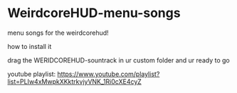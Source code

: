 # WeirdcoreHUD-menu-songs
menu songs for the weirdcorehud!


how to install it 

drag the WERIDCOREHUD-sountrack in ur custom folder and ur ready to go


youtube playlist:
https://www.youtube.com/playlist?list=PLIw4xMwpkXKktrkvjyVNK_1Ri0cXE4cyZ
